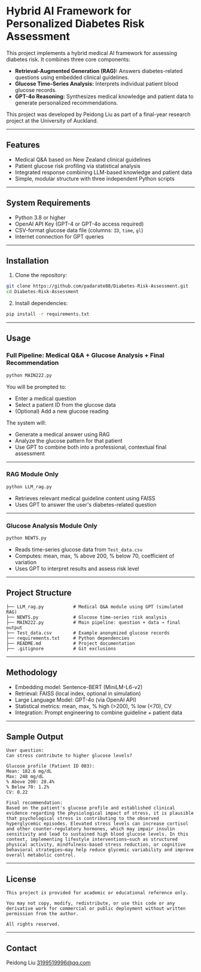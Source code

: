 # Hybrid AI Framework for Personalized Diabetes Risk Assessment

This project implements a hybrid medical AI framework for assessing diabetes risk. It combines three core components:

- **Retrieval-Augmented Generation (RAG):** Answers diabetes-related questions using embedded clinical guidelines.
- **Glucose Time-Series Analysis:** Interprets individual patient blood glucose records.
- **GPT-4o Reasoning:** Synthesizes medical knowledge and patient data to generate personalized recommendations.

This project was developed by Peidong Liu as part of a final-year research project at the University of Auckland.

---

## Features

- Medical Q&A based on New Zealand clinical guidelines
- Patient glucose risk profiling via statistical analysis
- Integrated response combining LLM-based knowledge and patient data
- Simple, modular structure with three independent Python scripts

---

## System Requirements

- Python 3.8 or higher
- OpenAI API Key (GPT-4 or GPT-4o access required)
- CSV-format glucose data file (columns: `ID`, `time`, `gl`)
- Internet connection for GPT queries

---

## Installation

1. Clone the repository:

```bash
git clone https://github.com/padarate88/Diabetes-Risk-Assessment.git
cd Diabetes-Risk-Assessment
```

2. Install dependencies:

```bash
pip install -r requirements.txt
```
---

## Usage

### Full Pipeline: Medical Q&A + Glucose Analysis + Final Recommendation

```bash
python MAIN222.py
```

You will be prompted to:

- Enter a medical question
- Select a patient ID from the glucose data
- (Optional) Add a new glucose reading

The system will:

- Generate a medical answer using RAG 
- Analyze the glucose pattern for that patient
- Use GPT to combine both into a professional, contextual final assessment

---

### RAG Module Only 

```bash
python LLM_rag.py
```

- Retrieves relevant medical guideline content using FAISS
- Uses GPT to answer the user's diabetes-related question

---

### Glucose Analysis Module Only

```bash
python NEWTS.py
```

- Reads time-series glucose data from `Test_data.csv`
- Computes: mean, max, % above 200, % below 70, coefficient of variation
- Uses GPT to interpret results and assess risk level

---

## Project Structure

```
├── LLM_rag.py           # Medical Q&A module using GPT (simulated RAG)
├── NEWTS.py             # Glucose time-series risk analysis
├── MAIN222.py           # Main pipeline: question + data → final output
├── Test_data.csv        # Example anonymized glucose records
├── requirements.txt     # Python dependencies
├── README.md            # Project documentation
├── .gitignore           # Git exclusions
```

---

## Methodology

- Embedding model: Sentence-BERT (MiniLM-L6-v2)
- Retrieval: FAISS (local index, optional in simulation)
- Large Language Model: GPT-4o (via OpenAI API)
- Statistical metrics: mean, max, % high (>200), % low (<70), CV
- Integration: Prompt engineering to combine guideline + patient data

---

## Sample Output

```
User question:
Can stress contribute to higher glucose levels?

Glucose profile (Patient ID 003):
Mean: 182.6 mg/dL
Max: 248 mg/dL
% Above 200: 28.4%
% Below 70: 1.2%
CV: 0.22

Final recommendation:
Based on the patient's glucose profile and established clinical evidence regarding the physiological impact of stress, it is plausible that psychological stress is contributing to the observed hyperglycemic episodes. Elevated stress levels can increase cortisol and other counter-regulatory hormones, which may impair insulin sensitivity and lead to sustained high blood glucose levels. In this context, implementing lifestyle interventions—such as structured physical activity, mindfulness-based stress reduction, or cognitive behavioral strategies—may help reduce glycemic variability and improve overall metabolic control.

```

---

## License

```
This project is provided for academic or educational reference only.

You may not copy, modify, redistribute, or use this code or any derivative work for commercial or public deployment without written permission from the author.

All rights reserved.
```

---

## Contact

Peidong Liu 3199519996@qq.com
